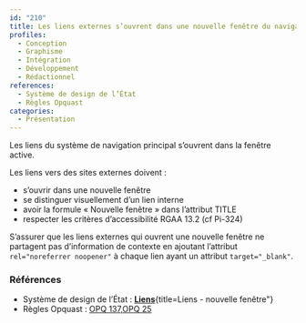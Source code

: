 ```yaml
---
id: "210"
title: Les liens externes s’ouvrent dans une nouvelle fenêtre du navigateur, en étant visuellement différenciés des liens internes
profiles:
  - Conception
  - Graphisme
  - Intégration
  - Développement
  - Rédactionnel
references:
  - Système de design de l’État
  - Règles Opquast
categories:
  - Présentation
---
```


Les liens du système de navigation principal s’ouvrent dans la fenêtre active.

Les liens vers des sites externes doivent :
* s’ouvrir dans une nouvelle fenêtre
* se distinguer visuellement d’un lien interne
* avoir la formule « Nouvelle fenêtre » dans l’attribut TITLE
* respecter les critères d’accessibilité RGAA 13.2 (cf Pi-324)

S’assurer que les liens externes qui ouvrent une nouvelle fenêtre ne partagent pas d’information de contexte en ajoutant l’attribut `rel="noreferrer noopener"` à chaque lien ayant un attribut `target="_blank"`.

### Références

* Système de design de l’État : [**Liens**](https://www.systeme-de-design.gouv.fr/elements-d-interface/composants/liens){title=Liens - nouvelle fenêtre"}
* Règles Opquast : [OPQ 137](https://checklists.opquast.com/fr/assurance-qualite-web/les-liens-internes-et-externes-sont-differencies),[OPQ 25](https://checklists.opquast.com/fr/assurance-qualite-web/les-liens-externes-qui-ouvrent-une-nouvelle-fenetre-ne-partagent-pas-dinformation-de-contexte)